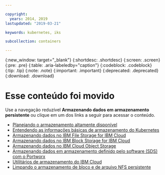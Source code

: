 ```yaml
---

copyright:
  years: 2014, 2019
lastupdated: "2019-03-21"

keywords: kubernetes, iks 

subcollection: containers

---
```


{:new_window: target="_blank"}
{:shortdesc: .shortdesc}
{:screen: .screen}
{:pre: .pre}
{:table: .aria-labeledby="caption"}
{:codeblock: .codeblock}
{:tip: .tip}
{:note: .note}
{:important: .important}
{:deprecated: .deprecated}
{:download: .download}


# Esse conteúdo foi movido
Use a navegação reduzível **Armazenando dados em armazenamento persistente** ou clique em um dos links a seguir para acessar o conteúdo.

- [ Planejando o armazenamento altamente disponível ](/docs/containers?topic=containers-storage_planning#storage_planning)
- [Entendendo as informações básicas de armazenamento do Kubernetes](/docs/containers?topic=containers-kube_concepts#kube_concepts)
- [Armazenando dados no IBM File Storage for IBM Cloud](/docs/containers?topic=containers-file_storage#file_storage)
- [Armazenando dados no IBM Block Storage for IBM Cloud](/docs/containers?topic=containers-block_storage#block_storage)
- [Armazenando dados no IBM Cloud Object Storage](/docs/containers?topic=containers-object_storage#object_storage)
- [Armazenando dados em armazenamento definido pelo software (SDS) com o Portworx](/docs/containers?topic=containers-portworx#portworx)
- [Utilitários de armazenamento do IBM Cloud](/docs/containers?topic=containers-utilities#utilities)
- [Limpando o armazenamento de bloco e de arquivo NFS persistente](/docs/containers?topic=containers-cleanup#cleanup)
